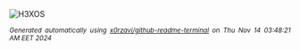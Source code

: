 <div align="justify">
<picture>
    <source media="(prefers-color-scheme: dark)" srcset="https://i.ibb.co/t4BR8gg/output-gif.gif">
    <source media="(prefers-color-scheme: light)" srcset="https://i.ibb.co/t4BR8gg/output-gif.gif">
    <img alt="H3XOS" src="https://i.ibb.co/t4BR8gg/output-gif.gif">
</picture>

<sub><i>Generated automatically using [x0rzavi/github-readme-terminal](https://github.com/x0rzavi/github-readme-terminal) on Thu Nov 14 03:48:21 AM EET 2024</i></sub>
</div>